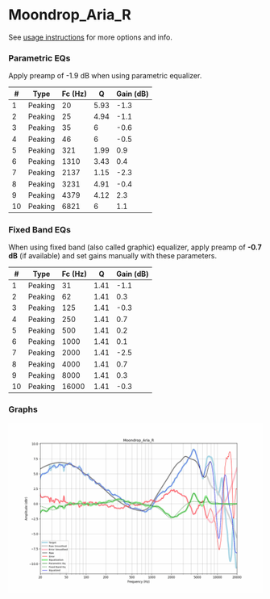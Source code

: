 # Moondrop_Aria_R
See [usage instructions](https://github.com/jaakkopasanen/AutoEq#usage) for more options and info.

### Parametric EQs
Apply preamp of -1.9 dB when using parametric equalizer.

|   # | Type    |   Fc (Hz) |    Q |   Gain (dB) |
|-----|---------|-----------|------|-------------|
|   1 | Peaking |        20 | 5.93 |        -1.3 |
|   2 | Peaking |        25 | 4.94 |        -1.1 |
|   3 | Peaking |        35 | 6    |        -0.6 |
|   4 | Peaking |        46 | 6    |        -0.5 |
|   5 | Peaking |       321 | 1.99 |         0.9 |
|   6 | Peaking |      1310 | 3.43 |         0.4 |
|   7 | Peaking |      2137 | 1.15 |        -2.3 |
|   8 | Peaking |      3231 | 4.91 |        -0.4 |
|   9 | Peaking |      4379 | 4.12 |         2.3 |
|  10 | Peaking |      6821 | 6    |         1.1 |

### Fixed Band EQs
When using fixed band (also called graphic) equalizer, apply preamp of **-0.7 dB** (if available) and set gains manually with these parameters.

|   # | Type    |   Fc (Hz) |    Q |   Gain (dB) |
|-----|---------|-----------|------|-------------|
|   1 | Peaking |        31 | 1.41 |        -1.1 |
|   2 | Peaking |        62 | 1.41 |         0.3 |
|   3 | Peaking |       125 | 1.41 |        -0.3 |
|   4 | Peaking |       250 | 1.41 |         0.7 |
|   5 | Peaking |       500 | 1.41 |         0.2 |
|   6 | Peaking |      1000 | 1.41 |         0.1 |
|   7 | Peaking |      2000 | 1.41 |        -2.5 |
|   8 | Peaking |      4000 | 1.41 |         0.7 |
|   9 | Peaking |      8000 | 1.41 |         0.3 |
|  10 | Peaking |     16000 | 1.41 |        -0.3 |

### Graphs
![](./Moondrop_Aria_R.png)

